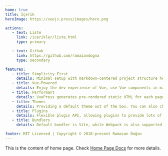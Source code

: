 ```yaml
---
home: true
title: İçerik
heroImage: https://vuejs.press/images/hero.png

actions:
   - text: Liste
     link: /icerikler/liste.html
     type: primary

   - text: Github
     link: https://github.com/ramazandogna
     type: secondary

features:
   - title: Simplicity First
     details: Minimal setup with markdown-centered project structure helps you focus on writing.
   - title: Vue-Powered
     details: Enjoy the dev experience of Vue, use Vue components in markdown, and develop custom themes with Vue.
   - title: Performant
     details: VuePress generates pre-rendered static HTML for each page, and runs as an SPA once a page is loaded.
   - title: Themes
     details: Providing a default theme out of the box. You can also choose a community theme or create your own one.
   - title: Plugins
     details: Flexible plugin API, allowing plugins to provide lots of plug-and-play features for your site.
   - title: Bundlers
     details: Default bundler is Vite, while Webpack is also supported. Choose the one you like!

footer: MIT Licensed | Copyright © 2018-present Ramazan Doğan
---
```


This is the content of home page. Check [Home Page Docs][default-theme-home] for more details.

[default-theme-home]: https://vuejs.press/reference/default-theme/frontmatter.html#home-page
